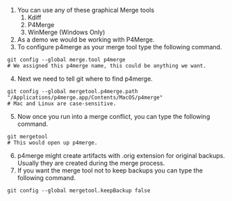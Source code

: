 1. You can use any of these graphical Merge tools
	1. Kdiff
	2. P4Merge
	3. WinMerge (Windows Only)
2. As a demo we would be working with P4Merge.
3. To configure p4merge as your merge tool type the following command.
``` shell
git config --global merge.tool p4merge
# We assigned this p4merge name, this could be anything we want.
```
4. Next we need to tell git where to find p4merge.
``` shell
git config --global mergetool.p4merge.path "/Applications/p4merge.app/Contents/MacOS/p4merge"
# Mac and Linux are case-sensitive.
```
5. Now once you run into a merge conflict, you can type the following command.
``` shell
git mergetool
# This would open up p4merge.
```
6. p4merge might create artifacts with .orig extension for original backups. Usually they are created during the merge process.
7. If you want the merge tool not to keep backups you can type the following command.
``` shell
git config --global mergetool.keepBackup false
```